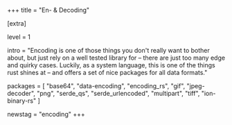 +++
title = "En- & Decoding"

[extra]

level = 1

intro = "Encoding is one of those things you don't really want to bother about, but just rely on a well tested library for – there are just too many edge and quirky cases. Luckily, as a system language, this is one of the things rust shines at – and offers a set of nice packages for all data formats."

packages = [
  "base64",
  "data-encoding",
  "encoding_rs",
  "gif",
  "jpeg-decoder",
  "png",
  "serde_qs",
  "serde_urlencoded",
  "multipart",
  "tiff",
  "ion-binary-rs"
]

newstag = "encoding"
+++
